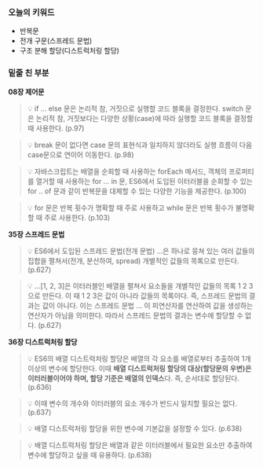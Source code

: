 ### 오늘의 키워드

- 반복문
- 전개 구문(스프레드 문법)
- 구조 분해 할당(디스트럭처링 할당)

### 밑줄 친 부분

**08장 제어문**

> 💡 if … else 문은 논리적 참, 거짓으로 실행할 코드 블록을 결정한다. switch 문은 논리적 참, 거짓보다는 다양한 상황(case)에 따라 실행할 코드 블록을 결정할 때 사용한다. (p.97)

> 💡 break 문이 없다면 case 문의 표현식과 일치하지 않더라도 실행 흐름이 다음 case문으로 연이어 이동한다. (p.98)



> 💡 자바스크립트는 배열을 순회할 때 사용하는 forEach 메서드, 객체의 프로퍼티를 열거할 때 사용하는 for … in 문, ES6에서 도입된 이터러블을 순회할 수 있는 for .. of 문과 같이 반복문을 대체할 수 있는 다양한 기능을 제공한다. (p.100)

> 💡 for 문은 반복 횟수가 명확할 때 주로 사용하고 while 문은 반복 횟수가 불명확할 때 주로 사용한다. (p.103)



**35장 스프레드 문법**

> 💡 ES6에서 도입된 스프레드 문법(전개 문법) …은 하나로 뭉쳐 있는 여러 값들의 집합을 펼쳐서(전개, 분산하여, spread) 개별적인 값들의 목록으로 만든다. (p.627)

> 💡 …[1, 2, 3]은 이터러블인 배열을 펼쳐서 요소들을 개별적인 값들의 목록 1 2 3으로 만든다. 이 때 1 2 3은 값이 아니라 값들의 목록이다. 즉, 스프레드 문법의 결과는 값이 아니다. 이는 스프레드 문법 … 이 피연산자를 연산하여 값을 생성하는 연산자가 아님을 의미한다. 따라서 스프레드 문법의 결과는 변수에 할당할 수 없다. (p.627)



**36장 디스트럭처링 할당**

> 💡 ES6의 배열 디스트럭처링 할당은 배열의 각 요소를 배열로부터 추출하여 1개 이상의 변수에 할당한다. 이때 **배열 디스트럭처링 할당의 대상(할당문의 우변)은 이터러블이어야 하며, 할당 기준은 배열의 인덱스**다. 즉, 순서대로 할당된다. (p.636)

> 💡 이때 변수의 개수와 이터러블의 요소 개수가 반드시 일치할 필요는 없다. (p.637)

> 💡 배열 디스트럭처링 할당을 위한 변수에 기본값을 설정할 수 있다. (p.638)

> 💡 배열 디스트럭처링 할당은 배열과 같은 이터러블에서 필요한 요소만 추출하여 변수에 할당하고 싶을 때 유용하다. (p.638)